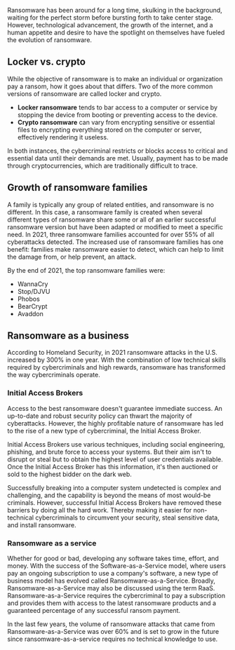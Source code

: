 Ransomware has been around for a long time, skulking in the background, waiting for the perfect storm before bursting forth to take center stage. However, technological advancement, the growth of the internet, and a human appetite and desire to have the spotlight on themselves have fueled the evolution of ransomware.

## Locker vs. crypto

While the objective of ransomware is to make an individual or organization pay a ransom, how it goes about that differs. Two of the more common versions of ransomware are called locker and crypto.

- **Locker ransomware** tends to bar access to a computer or service by stopping the device from booting or preventing access to the device.
- **Crypto ransomware** can vary from encrypting sensitive or essential files to encrypting everything stored on the computer or server, effectively rendering it useless.

In both instances, the cybercriminal restricts or blocks access to critical and essential data until their demands are met. Usually, payment has to be made through cryptocurrencies, which are traditionally difficult to trace.

## Growth of ransomware families

A family is typically any group of related entities, and ransomware is no different. In this case, a ransomware family is created when several different types of ransomware share some or all of an earlier successful ransomware version but have been adapted or modified to meet a specific need. In 2021, three ransomware families accounted for over 55% of all cyberattacks detected. The increased use of ransomware families has one benefit: families make ransomware easier to detect, which can help to limit the damage from, or help prevent, an attack.

By the end of 2021, the top ransomware families were:

- WannaCry
- Stop/DJVU
- Phobos
- BearCrypt
- Avaddon

## Ransomware as a business

According to Homeland Security, in 2021 ransomware attacks in the U.S. increased by 300% in one year. With the combination of low technical skills required by cybercriminals and high rewards, ransomware has transformed the way cybercriminals operate.

### Initial Access Brokers

Access to the best ransomware doesn't guarantee immediate success. An up-to-date and robust security policy can thwart the majority of cyberattacks. However, the highly profitable nature of ransomware has led to the rise of a new type of cybercriminal, the Initial Access Broker.

Initial Access Brokers use various techniques, including social engineering, phishing, and brute force to access your systems. But their aim isn't to disrupt or steal but to obtain the highest level of user credentials available. Once the Initial Access Broker has this information, it's then auctioned or sold to the highest bidder on the dark web.

Successfully breaking into a computer system undetected is complex and challenging, and the capability is beyond the means of most would-be criminals. However, successful Initial Access Brokers have removed these barriers by doing all the hard work. Thereby making it easier for non-technical cybercriminals to circumvent your security, steal sensitive data, and install ransomware.

### Ransomware as a service

Whether for good or bad, developing any software takes time, effort, and money. With the success of the Software-as-a-Service model, where users pay an ongoing subscription to use a company's software, a new type of business model has evolved called Ransomware-as-a-Service. Broadly, Ransomware-as-a-Service may also be discussed using the term RaaS. Ransomware-as-a-Service requires the cybercriminal to pay a subscription and provides them with access to the latest ransomware products and a guaranteed percentage of any successful ransom payment.

In the last few years, the volume of ransomware attacks that came from Ransomware-as-a-Service was over 60% and is set to grow in the future since ransomware-as-a-service requires no technical knowledge to use.